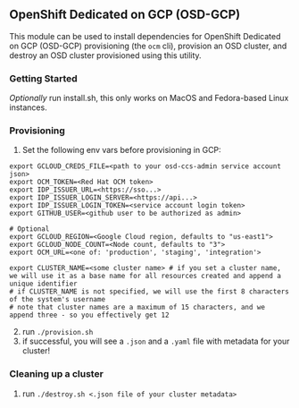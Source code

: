 ## OpenShift Dedicated on GCP (OSD-GCP)

This module can be used to install dependencies for OpenShift Dedicated on GCP (OSD-GCP) provisioning (the `ocm` cli), provision an OSD cluster, and destroy an OSD cluster provisioned using this utility.

### Getting Started
*Optionally* run install.sh, this only works on MacOS and Fedora-based Linux instances.  

### Provisioning
1. Set the following env vars before provisioning in GCP:

```
export GCLOUD_CREDS_FILE=<path to your osd-ccs-admin service account json>
export OCM_TOKEN=<Red Hat OCM token>
export IDP_ISSUER_URL=<https://sso...>
export IDP_ISSUER_LOGIN_SERVER=<https://api...>
export IDP_ISSUER_LOGIN_TOKEN=<service account login token>
export GITHUB_USER=<github user to be authorized as admin>

# Optional
export GCLOUD_REGION=<Google Cloud region, defaults to "us-east1">
export GCLOUD_NODE_COUNT=<Node count, defaults to "3">
export OCM_URL=<one of: 'production', 'staging', 'integration'>

export CLUSTER_NAME=<some cluster name> # if you set a cluster name, we will use it as a base name for all resources created and append a unique identifier
# if CLUSTER_NAME is not specified, we will use the first 8 characters of the system's username
# note that cluster names are a maximum of 15 characters, and we append three - so you effectively get 12
```

2. run `./provision.sh`
3. if successful, you will see a `.json` and a `.yaml` file with metadata for your cluster!

### Cleaning up a cluster
1. run `./destroy.sh <.json file of your cluster metadata>`
